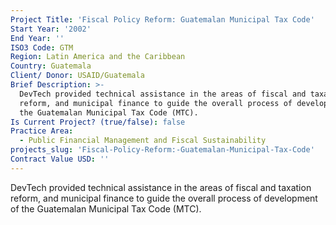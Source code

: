 ```yaml
---
Project Title: 'Fiscal Policy Reform: Guatemalan Municipal Tax Code'
Start Year: '2002'
End Year: ''
ISO3 Code: GTM
Region: Latin America and the Caribbean
Country: Guatemala
Client/ Donor: USAID/Guatemala
Brief Description: >-
  DevTech provided technical assistance in the areas of fiscal and taxation
  reform, and municipal finance to guide the overall process of development of
  the Guatemalan Municipal Tax Code (MTC).
Is Current Project? (true/false): false
Practice Area:
  - Public Financial Management and Fiscal Sustainability
projects_slug: 'Fiscal-Policy-Reform:-Guatemalan-Municipal-Tax-Code'
Contract Value USD: ''
---
```

DevTech provided technical assistance in the areas of fiscal and taxation reform, and municipal finance to guide the overall process of development of the Guatemalan Municipal Tax Code (MTC).
